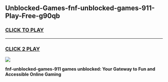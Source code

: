 
## Unblocked-Games-fnf-unblocked-games-911-Play-Free-g90qb
<h3>
<a href="https://premium76.site?title=fnf-unblocked-games-911&ref=10A">CLICK TO PLAY</a></h3>
<hr>

<h3>
<a href="https://premium76.site?title=fnf-unblocked-games-911&ref=10A">CLICK 2 PLAY</a>
  
</h3>

<a href="https://premium76.site?title=fnf-unblocked-games-911&ref=10A"><img src="https://clearcache.store/games.png"></a>


**fnf-unblocked-games-911 games unblocked: Your Gateway to Fun and Accessible Online Gaming**
